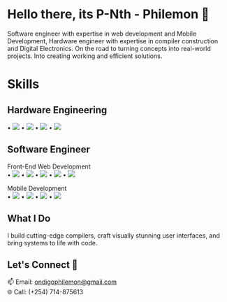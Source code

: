 <!-- Title -->
# Hello there, its P-Nth - Philemon 👋

<!-- Intro -->
<p align="Left">
  Software engineer with expertise in web development and Mobile Development, Hardware engineer with expertise in compiler construction and Digital Electronics. On the road to turning concepts into real-world projects. Into creating working and efficient solutions.
</p>

<!-- Skills -->
# Skills
<p align="left">
  
  ## Hardware Engineering
  • <img src="https://img.shields.io/badge/Compiler%20Construction-Expert-brightgreen">
  • <img src="https://img.shields.io/badge/Assembly%20Language-Intermediate-blue">
  • <img src="https://img.shields.io/badge/C++-Intermediate-yellow">
  • <img src="https://img.shields.io/badge/C-Advanced-orange">
  
  ## Software Engineer
  
  Front-End Web Development<br>
  • <img src="https://img.shields.io/badge/HTML-5-orange">
  • <img src="https://img.shields.io/badge/CSS-3-blue">
  • <img src="https://img.shields.io/badge/React%20JS-Expert-blue">
  • <img src="https://img.shields.io/badge/Vue%20JS-Advanced-green">
  • <img src="https://img.shields.io/badge/Svelte%20JS-Beginner-tomato">
  
  Mobile Development<br>
    • <img src="https://img.shields.io/badge/Android%20Studio-Expert-brightgreen">
    • <img src="https://img.shields.io/badge/Kotlin-Advanced-blue">
    • <img src="https://img.shields.io/badge/Jetpack%20Compose-Intermediate-purple">
    • <img src="https://img.shields.io/badge/React%20Nativet-Beginner-lightblue">
<!--   Data Science and Machine Learning
  • Data Visualization<br>
  • Data Analytics<br>
  • AI<br>
  • ML<br> -->
</p>

<!-- What I Do -->
## What I Do
<p align="left">
  I build cutting-edge compilers, craft visually stunning user interfaces, and bring systems to life with code.
</p>

<!-- Connect -->
## Let's Connect 🚀
<p align="Left">
  📫 Email: <a href="mailto:ondigophilemon@gmail.com">ondigophilemon@gmail.com</a><br>
  🌐 Call: (+254) 714-875613<br>
</p>
